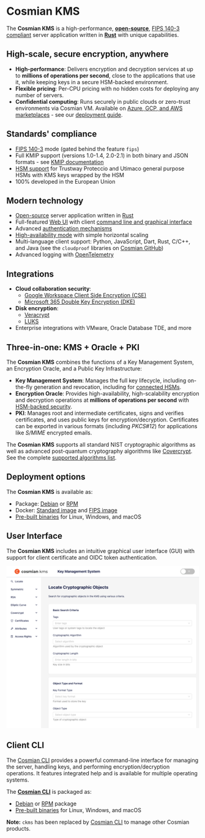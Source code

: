 # Cosmian KMS

The **Cosmian KMS** is a high-performance, [**open-source**](https://github.com/Cosmian/kms), [FIPS 140-3 compliant](./fips.md) server application written in [**Rust**](https://www.rust-lang.org/) with unique capabilities.

## High-scale, secure encryption, anywhere

- **High-performance**: Delivers encryption and decryption services at up to **millions of operations per second**,
  close to the applications that use it, while keeping keys in a secure HSM-backed environment.
- **Flexible pricing**: Per-CPU pricing with no hidden costs for deploying any number of servers.
- **Confidential computing**: Runs securely in public clouds or zero-trust environments via Cosmian VM. Available
  on [Azure, GCP, and AWS marketplaces](https://cosmian.com/marketplaces/) - see
  our [deployment guide](installation/marketplace_guide.md).

## Standards' compliance

- [FIPS 140-3](./fips.md) mode (gated behind the feature `fips`)
- Full KMIP support (versions 1.0-1.4, 2.0-2.1) in both binary and JSON formats -
  see [KMIP documentation](./kmip/index.md)
- [HSM support](./hsms/index.md) for Trustway Proteccio and Utimaco general purpose HSMs with KMS keys wrapped by the
  HSM
- 100% developed in the European Union

## Modern technology

- [Open-source](https://github.com/Cosmian/kms) server application written in [Rust](https://www.rust-lang.org/)
- Full-featured [Web UI](#user-interface) with client [command line and graphical interface](../cosmian_cli/index.md)
- Advanced [authentication mechanisms](./authentication.md)
- [High-availability mode](installation/high_availability_mode.md) with simple horizontal scaling
- Multi-language client support: Python, JavaScript, Dart, Rust, C/C++, and Java (see the `cloudproof` libraries
  on [Cosmian GitHub](https://github.com/Cosmian))
- Advanced logging with [OpenTelemetry](https://opentelemetry.io/)

## Integrations

- **Cloud collaboration security**:
    - [Google Workspace Client Side Encryption (CSE)](./google_cse/index.md)
    - [Microsoft 365 Double Key Encryption (DKE)](./ms_dke/index.md)
- **Disk encryption**:
    - [Veracrypt](./pkcs11/veracrypt.md)
    - [LUKS](./pkcs11/luks.md)
- Enterprise integrations with VMware, Oracle Database TDE, and more

## Three-in-one: KMS + Oracle + PKI

The **Cosmian KMS** combines the functions of a Key Management System, an Encryption Oracle, and a Public Key
Infrastructure:

- **Key Management System**: Manages the full key lifecycle, including on-the-fly generation and revocation, including
  for [connected HSMs](./hsms/index.md).
- **Encryption Oracle**: Provides high-availability, high-scalability encryption and decryption operations at **millions
  of operations per second** with [HSM-backed security](./hsms/index.md).
- **PKI**: Manages root and intermediate certificates, signs and verifies certificates, and uses public keys for
  encryption/decryption. Certificates can be exported in various formats (including _PKCS#12_) for applications like
  _S/MIME_ encrypted emails.

The **Cosmian KMS** supports all standard NIST cryptographic algorithms as well as advanced post-quantum cryptography
algorithms like [Covercrypt](https://github.com/Cosmian/cover_crypt). See the
complete [supported algorithms list](./algorithms.md).

## Deployment options

The **Cosmian KMS** is available as:

- Package: [Debian](https://package.cosmian.com/kms/5.6.2/ubuntu-22.04/)
  or [RPM](https://package.cosmian.com/kms/5.6.2/rockylinux9/)
- Docker: [Standard image](https://github.com/Cosmian/kms/pkgs/container/kms)
  and [FIPS image](https://github.com/Cosmian/kms/pkgs/container/kms)
- [Pre-built binaries](https://package.cosmian.com/kms/5.6.2/) for Linux, Windows, and macOS

## User Interface

The **Cosmian KMS** includes an intuitive graphical user interface (GUI) with support for client certificate and OIDC
token authentication.

![Cosmian KMS UI](./images/kms-ui.png)

## Client CLI

The [Cosmian CLI](../cosmian_cli/index.md) provides a powerful command-line interface for managing the server, handling
keys, and performing encryption/decryption operations. It features integrated help and is available for multiple
operating systems.

The **[Cosmian CLI](../cosmian_cli/index.md)** is packaged as:

- [Debian](https://package.cosmian.com/kms/5.6.2/ubuntu-22.04/)
  or [RPM](https://package.cosmian.com/kms/5.6.2/rockylinux9/) package
- [Pre-built binaries](https://package.cosmian.com/cli/) for Linux, Windows, and macOS

**Note:** `ckms` has been replaced by [Cosmian CLI](../cosmian_cli/index.md) to manage other Cosmian products.

